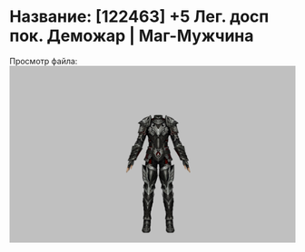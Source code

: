 # Название: [122463] +5 Лег. досп пок. Деможар | Маг-Мужчина

Просмотр файла:
![p040034.png](p040034.png)